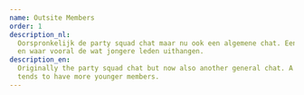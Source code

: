 ```yaml
---
name: Outsite Members
order: 1
description_nl:
  Oorspronkelijk de party squad chat maar nu ook een algemene chat. Een levendige chat waar veel in gepraat wordt,
  en waar vooral de wat jongere leden uithangen.
description_en:
  Originally the party squad chat but now also another general chat. A lively chat with a lot of conversation which
  tends to have more younger members.
---
```

